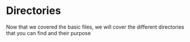 # Directories

Now that we covered the basic files, we will cover the different directories that you can find and their purpose

